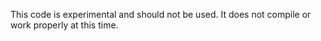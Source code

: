 This code is experimental and should not be used. It does not compile or work properly at this time.
